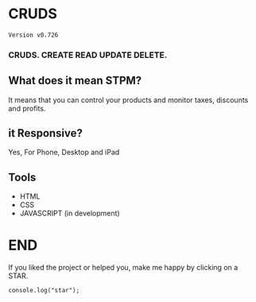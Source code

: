 # CRUDS
```
Version v0.726
```
### CRUDS. CREATE READ UPDATE DELETE.

## What does it mean STPM?

It means that you can control your products and monitor taxes, discounts and profits.

## it Responsive?
Yes, For Phone, Desktop and iPad

## Tools
- HTML
- CSS
- JAVASCRIPT (in development)

# END

If you liked the project or helped you, make me happy by clicking on a STAR.
```
console.log("star");
```
